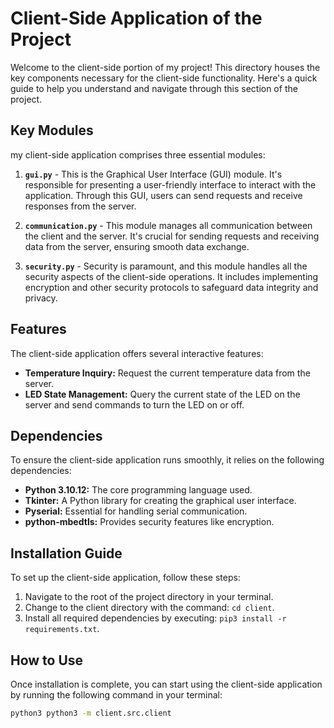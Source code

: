 # Client-Side Application of the Project

Welcome to the client-side portion of my project! This directory houses the key components necessary for the client-side functionality. Here's a quick guide to help you understand and navigate through this section of the project.

## Key Modules

my client-side application comprises three essential modules:

1. **`gui.py`** - This is the Graphical User Interface (GUI) module. It's responsible for presenting a user-friendly interface to interact with the application. Through this GUI, users can send requests and receive responses from the server.

2. **`communication.py`** - This module manages all communication between the client and the server. It's crucial for sending requests and receiving data from the server, ensuring smooth data exchange.

3. **`security.py`** - Security is paramount, and this module handles all the security aspects of the client-side operations. It includes implementing encryption and other security protocols to safeguard data integrity and privacy.

## Features

The client-side application offers several interactive features:

- **Temperature Inquiry:** Request the current temperature data from the server.
- **LED State Management:** Query the current state of the LED on the server and send commands to turn the LED on or off.

## Dependencies

To ensure the client-side application runs smoothly, it relies on the following dependencies:

- **Python 3.10.12:** The core programming language used.
- **Tkinter:** A Python library for creating the graphical user interface.
- **Pyserial:** Essential for handling serial communication.
- **python-mbedtls:** Provides security features like encryption.

## Installation Guide

To set up the client-side application, follow these steps:

1. Navigate to the root of the project directory in your terminal.
2. Change to the client directory with the command: `cd client`.
3. Install all required dependencies by executing: `pip3 install -r requirements.txt`.

## How to Use

Once installation is complete, you can start using the client-side application by running the following command in your terminal:

```bash
python3 python3 -m client.src.client
```
